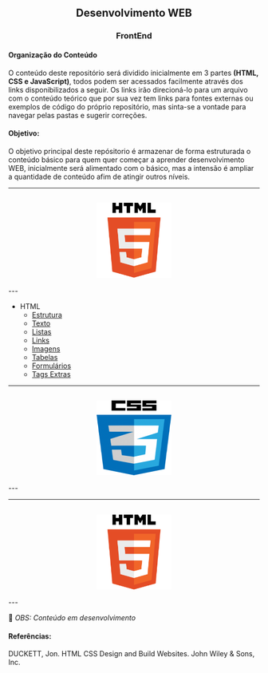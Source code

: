 ### <h2 align="center">Desenvolvimento WEB </h2>
<h3 align="center"> FrontEnd</h3>

####  Organização do Conteúdo
O conteúdo deste repositório será dividido inicialmente em 3 partes <strong>(HTML, CSS e JavaScript)</strong>, todos podem ser acessados facilmente através dos links disponibilizados a seguir. Os links irão direcioná-lo para um arquivo com o conteúdo teórico que por sua vez tem links para fontes externas ou exemplos de código do próprio repositório, mas sinta-se a vontade para navegar pelas pastas e sugerir correções.

####  Objetivo:
O objetivo principal deste repósitorio é armazenar de forma estruturada o conteúdo básico para quem quer começar a aprender desenvolvimento WEB, inicialmente será alimentado com o básico, mas a intensão é ampliar a quantidade de conteúdo afim de atingir outros níveis.

------------
<h2 align="center">
  <img align="center" src="https://github.com/Evaldo-comp/Web/blob/master/HTML/html5.png" width="150px" height="150px" align="center"/>
</h2>
---

- HTML   
   -  [Estrutura](https://github.com/Evaldo-comp/Web/blob/master/HTML/Estrutura/Estrutura.md "Estrutura")
   -  [Texto](https://github.com/Evaldo-comp/Web/blob/master/HTML/Texto.md)
   -  [Listas](https://github.com/Evaldo-comp/Web/blob/master/HTML/Listas.md) 
   -  [Links](https://github.com/Evaldo-comp/Web/blob/master/HTML/Links.md)
   -  [Imagens](https://github.com/Evaldo-comp/Web/blob/master/HTML/Imagens.md)
   -  [Tabelas](https://github.com/Evaldo-comp/Web/blob/master/HTML/Tabelas.md)
   -  [Formulários](https://github.com/Evaldo-comp/Web/blob/master/HTML/Formul%C3%A1rios.md)
   -  [Tags Extras](https://github.com/Evaldo-comp/Web/blob/master/HTML/Exemplos/Tags_Extras.md)
 
 
 ------------
<h2 align="center">
  <img align="center" src="https://github.com/Evaldo-comp/Web/blob/master/CSS/css.png" width="150px" height="150px" align="center"/>
</h2>
---


------------
<h2 align="center">
  <img align="center" src="https://github.com/Evaldo-comp/Web/blob/master/HTML/html5.png" width="150px" height="150px" align="center"/>
</h2>
---

:tractor:  *OBS: Conteúdo em desenvolvimento*

#### Referências:

DUCKETT, Jon. HTML CSS Design and Build Websites. John Wiley & Sons, Inc.

